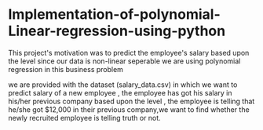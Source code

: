 # Implementation-of-polynomial-Linear-regression-using-python
This project's motivation was to predict the employee's salary based upon the level since our data is non-linear seperable we are using polynomial regression in this business problem


we are provided with the dataset (salary_data.csv) in which we want to predict salary of a new employee , the employee has got his salary in his/her previous company based upon the level , the employee is telling that he/she got $12,000 in their previous company,we want to find whether the newly recruited employee is telling truth or not.
